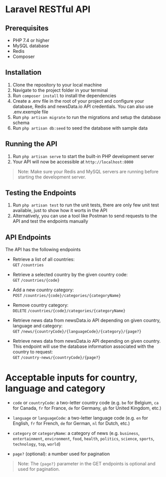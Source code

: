 # Laravel RESTful API

## Prerequisites
- PHP 7.4 or higher
- MySQL database
- Redis
- Composer

## Installation
1. Clone the repository to your local machine
2. Navigate to the project folder in your terminal
3. Run `composer install` to install the dependencies
4. Create a .env file in the root of your project and configure your database, Redis and newsData.io API credentials. You can also use .env.exemple file
5. Run `php artisan migrate` to run the migrations and setup the database schema
6. Run `php artisan db:seed` to seed the database with sample data

## Running the API
1. Run `php artisan serve` to start the built-in PHP development server
2. Your API will now be accessible at `http://localhost:8000`

> Note: Make sure your Redis and MySQL servers are running before starting the development server.

## Testing the Endpoints
1. Run `php artisan test` to run the unit tests, there are only few unit test available, just to show how it worts in the API
2. Alternatively, you can use a tool like Postman to send requests to the API and test the endpoints manually

## API Endpoints
The API has the following endpoints

- Retrieve a list of all countries:  
  `GET` `/countries`  

- Retrieve a selected country by the given country code:  
  `GET` `/countries/{code}`  
  
- Add a new country category:  
  `POST` `/countries/{code}/categories/{categoryName}`  

- Remove country category:  
  `DELETE` `/countries/{code}/categories/{categoryName}`  

- Retrieve news data from newsData.io API depending on given country, language and category:  
  `GET` `/news/{countryCode}/{languageCode}/{category}/{page?}`   

- Retrieve news data from newsData.io API depending on given country. This endpoint will use the database information associated with the country to request:  
  `GET` `/country-news/{countryCode}/{page?}`  

# Acceptable inputs for country, language and category  

- `code` or `countryCode`: a two-letter country code (e.g. `be` for Belgium, `ca` for Canada, `fr` for France, `de` for Germany, `gb` for United Kingdom, etc.)  

- `language` or `languageCode`: a two-letter language code (e.g. `en` for English, `fr` for French, `de` for German, `nl` for Dutch, etc.)  

- `category` or `categoryName`: a category of news (e.g. `business`, `entertainment`, `environment`, `food`, `health`, `politics`, `science`, `sports`, `technology`, `top`, `world`)  

- `page?` (optional): a number used for pagination  


> Note: The `{page?}` parameter in the GET endpoints is optional and used for pagination.
